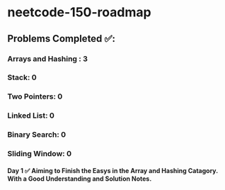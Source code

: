 # neetcode-150-roadmap

## Problems Completed ✅:  
  ### Arrays and Hashing : 3
  ### Stack: 0
  ### Two Pointers: 0
  ### Linked List: 0
  ### Binary Search: 0
  ### Sliding Window: 0

#### Day 1 ✅ Aiming to Finish the Easys in the Array and Hashing Catagory. With a Good Understanding and Solution Notes.
